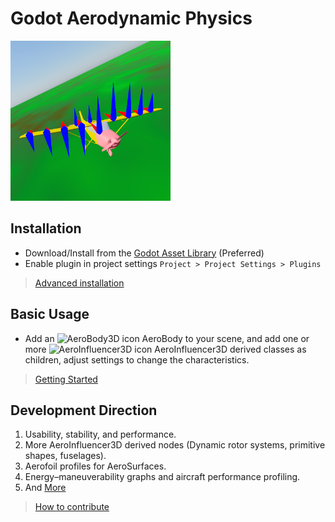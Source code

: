 # Godot Aerodynamic Physics
<img src="icon.png" alt="drawing" height="256"/>

## Installation
- Download/Install from the [Godot Asset Library](https://godotengine.org/asset-library/asset/2580) (Preferred)
- Enable plugin in project settings `Project > Project Settings > Plugins`

> [Advanced installation](docs/advanced_install.md)


## Basic Usage
- Add an ![AeroBody3D icon](icons/AeroBody3D.svg) AeroBody to your scene, and add one or more ![AeroInfluencer3D icon](icons/AeroInfluencer3D.svg) AeroInfluencer3D derived classes as children, adjust settings to change the characteristics.

> [Getting Started](docs/getting_started/getting_started.md)

## Development Direction
1. Usability, stability, and performance.
2. More AeroInfluencer3D derived nodes (Dynamic rotor systems, primitive shapes, fuselages).
3. Aerofoil profiles for AeroSurfaces.
4. Energy–maneuverability graphs and aircraft performance profiling.
5. And [More](CONTRIBUTING.md/#future-features)

> [How to contribute](CONTRIBUTING.md)